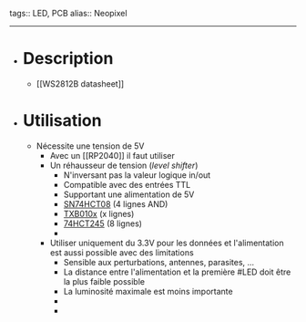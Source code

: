 tags:: LED, PCB
alias:: Neopixel
***

- # Description
	- [[WS2812B datasheet]]
- # Utilisation
	- Nécessite une tension de 5V
		- Avec un [[RP2040]] il faut utiliser
		- Un réhausseur de tension (*level shifter*)
			- N'inversant pas la valeur logique in/out
			- Compatible avec des entrées TTL
			- Supportant une alimentation de 5V
			- [SN74HCT08](https://www.ti.com/product/SN74HCT08) (4 lignes AND)
			- [TXB010x](https://www.ti.com/sitesearch/en-us/docs/universalsearch.tsp?langPref=en-US&searchTerm=TXB010&nr=3#q=TXB010&sort=relevancy&numberOfResults=25) (x lignes)
			- [74HCT245](https://www.nexperia.com/products/analog-logic-ics/logic/buffers-inverters-transceivers/transceivers/series/74HC245-74HCT245.html) (8 lignes)
			-
		- Utiliser uniquement du 3.3V pour les données et l'alimentation est aussi possible avec des limitations
			- Sensible aux perturbations, antennes, parasites, ...
			- La distance entre l'alimentation et la première #LED doit être la plus faible possible
			- La luminosité maximale est moins importante
			-
			-
